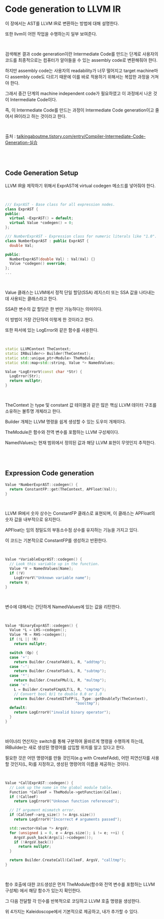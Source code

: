 # Code generation to LLVM IR

이 장에서는 AST를 LLVM IR로 변환하는 방법에 대해 설명한다.

또한 llvm이 어떤 작업을 수행하는지 일부 보여준다.

<br>

검색해본 결과 code generation이란 Intermediate Code를 만드는 단계로 사용자의 코드를 최종적으로는 컴퓨터가 알아들을 수 있는 assembly code로 변환해줘야 한다.

하지만 assembly code는 사용자의 readability가 너무 떨어지고 target machine마다 assembly code도 다르기 때문에 이를 바로 적용하기 위해서는 복잡한 과정을 거쳐야 한다.

그래서 중간 단계의 machine independent code가 필요하였고 이 과정에서 나온 것이 Intermediate Code이다.

즉, 이 Intermediate Code를 만드는 과정이 Intermediate Code generation이고 줄여서 IR이라고 하는 것이라고 한다.

<br>

출처 : <a href="https://talkingaboutme.tistory.com/entry/Compiler-Intermediate-Code-Generation-실습">talkingaboutme.tistory.com/entry/Compiler-Intermediate-Code-Generation-실습</a>

<br><br>

## Code Generation Setup

LLVM IR을 제작하기 위해서 ExprAST에 virtual codegen 메소드를 넣어줘야 한다.

<br>

```cpp
/// ExprAST - Base class for all expression nodes.
class ExprAST {
public:
  virtual ~ExprAST() = default;
  virtual Value *codegen() = 0;
};

/// NumberExprAST - Expression class for numeric literals like "1.0".
class NumberExprAST : public ExprAST {
  double Val;

public:
  NumberExprAST(double Val) : Val(Val) {}
  Value *codegen() override;
};
...
```

<br>

Value 클래스는 LLVM에서 정적 단일 할당(SSA) 레지스터 또는 SSA 값을 나타내는 데 사용되는 클래스라고 한다.

SSA란 변수의 값 할당은 한 번만 가능하다는 의미이다.

이 방법이 가장 간단하여 이렇게 한 것이라고 한다.

또한 파서에 있는 LogError와 같은 함수를 사용한다.

<br>

```cpp
static LLVMContext TheContext;
static IRBuilder<> Builder(TheContext);
static std::unique_ptr<Module> TheModule;
static std::map<std::string, Value *> NamedValues;

Value *LogErrorV(const char *Str) {
  LogError(Str);
  return nullptr;
}
```

<br>

TheContext 는 type 및 constant 값 테이블과 같은 많은 핵심 LLVM 데이터 구조를 소유하는 불투명 개체라고 한다.

Builder 개체는 LLVM 명령을 쉽게 생성할 수 있는 도우미 개체이다.

TheModule은 함수와 전역 변수를 포함하는 LLVM 구성체이다.

NamedValues는 현재 범위에서 정의된 값과 해당 LLVM 표현이 무엇인지 추적한다.

<br><br>

## Expression Code generation

```cpp
Value *NumberExprAST::codegen() {
  return ConstantFP::get(TheContext, APFloat(Val));
}
```

<br>

LLVM IR에서 숫자 상수는 ConstantFP 클래스로 표현되며, 이 클래스는 APFloat의 숫자 값을 내부적으로 유지한다.

APFloat는 임의 정밀도의 부동소수점 상수를 유지하는 기능을 가지고 있다.

이 코드는 기본적으로 ConstantFP를 생성하고 반환한다.

<br>

```cpp
Value *VariableExprAST::codegen() {
  // Look this variable up in the function.
  Value *V = NamedValues[Name];
  if (!V)
    LogErrorV("Unknown variable name");
  return V;
}
```

<br>

변수에 대해서는 간단하게 NamedValues에 있는 값을 리턴한다.

<br>

```cpp
Value *BinaryExprAST::codegen() {
  Value *L = LHS->codegen();
  Value *R = RHS->codegen();
  if (!L || !R)
    return nullptr;

  switch (Op) {
  case '+':
    return Builder.CreateFAdd(L, R, "addtmp");
  case '-':
    return Builder.CreateFSub(L, R, "subtmp");
  case '*':
    return Builder.CreateFMul(L, R, "multmp");
  case '<':
    L = Builder.CreateFCmpULT(L, R, "cmptmp");
    // Convert bool 0/1 to double 0.0 or 1.0
    return Builder.CreateUIToFP(L, Type::getDoubleTy(TheContext),
                                "booltmp");
  default:
    return LogErrorV("invalid binary operator");
  }
}
```

<br>

바이너리 연산자는 switch를 통해 구분하여 올바르게 명령을 수행하게 하는데, IRBuilder는 새로 생성된 명령어를 삽입할 위치를 알고 있다고 한다.

필요한 것은 어떤 명령어를 만들 것인지(e.g with CreateFAdd), 어떤 피연산자를 사용할 것인지(L, R)를 지정하고, 생성된 명령어의 이름을 제공하는 것이다.

<br>

```cpp
Value *CallExprAST::codegen() {
  // Look up the name in the global module table.
  Function *CalleeF = TheModule->getFunction(Callee);
  if (!CalleeF)
    return LogErrorV("Unknown function referenced");

  // If argument mismatch error.
  if (CalleeF->arg_size() != Args.size())
    return LogErrorV("Incorrect # arguments passed");

  std::vector<Value *> ArgsV;
  for (unsigned i = 0, e = Args.size(); i != e; ++i) {
    ArgsV.push_back(Args[i]->codegen());
    if (!ArgsV.back())
      return nullptr;
  }

  return Builder.CreateCall(CalleeF, ArgsV, "calltmp");
}
```

<br>

함수 호출에 대한 코드생성은 먼저 TheModule(함수와 전역 변수를 포함하는 LLVM 구성체) 에서 해당 함수가 있는지 확인한다.

그 다음 전달할 각 인수를 반복적으로 코딩하고 LLVM 호출 명령을 생성한다.

위 4가지는 Kaleidoscope에서 기본적으로 제공하고, 내가 추가할 수 있다.

<br><br>



